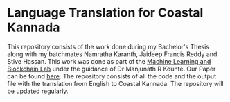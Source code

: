 # Language Translation for Coastal Kannada

This repository consists of the work done during my Bachelor's Thesis along with my batchmates Namratha Karanth, Jaideep Francis Reddy and Stive Hassan. This work was done as part of the [Machine Learning and Blockchain Lab](https://www.researchgate.net/lab/Machine-Learning-and-Blockchain-Lab-Manjunath-R-Kounte) under the guidance of Dr Manjunath R Kounte. Our Paper can be found [here](https://www.researchgate.net/publication/352167205_Speech_Segmentation_with_Neural_Networks_to_Facilitate_Vernacular_Translation). The repository consists of all the code and the output file with the translation from English to Coastal Kannada. The repository will be updated regularly.
